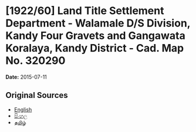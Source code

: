 # [1922/60] Land Title Settlement Department - Walamale D/S Division, Kandy Four Gravets and Gangawata Koralaya, Kandy District - Cad. Map No. 320290

**Date:** 2015-07-11

## Original Sources

- [English](https://documents.gov.lk/view/extra-gazettes/2015/7/1922-60_E.pdf)
- [සිංහල](https://documents.gov.lk/view/extra-gazettes/2015/7/1922-60_S.pdf)
- [தமிழ்](https://documents.gov.lk/view/extra-gazettes/2015/7/1922-60_T.pdf)
